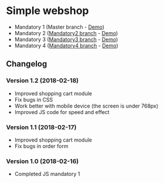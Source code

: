 # Simple webshop
* Mandatory 1 (Master branch - [Demo](https://nguyenkhois.github.io/js-mandatory-web-shop/views/))
* Mandatory 2 ([Mandatory2 branch](https://github.com/nguyenkhois/js-mandatory-web-shop/tree/mandatory2) - [Demo](https://nguyenkhois.github.io/js-mandatory-web-shop/demo/mandatory2/views/))
* Mandatory 3 ([Mandatory3 branch](https://github.com/nguyenkhois/js-mandatory-web-shop/tree/mandatory2) - [Demo](https://nguyenkhois.github.io/js-mandatory-web-shop/demo/mandatory3/views/))
* Mandatory 4 ([Mandatory4 branch](https://github.com/nguyenkhois/js-mandatory-web-shop/tree/mandatory2) - [Demo](https://nguyenkhois.github.io/js-mandatory-web-shop/demo/mandatory4/views/))

## Changelog
### Version 1.2 (2018-02-18)
* Improved shopping cart module
* Fix bugs in CSS
* Work better with mobile device (the screen is under 768px)
* Improved JS code for speed and effect

### Version 1.1 (2018-02-17)
* Improved shopping cart module
* Fix bugs in order form

### Version 1.0 (2018-02-16)
* Completed JS mandatory 1